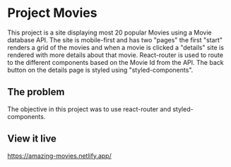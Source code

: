 # Project Movies

This project is a site displaying most 20 popular Movies using a Movie database API. The site is mobile-first and has two "pages" the first "start" renders a grid of the movies and when a movie is clicked a "details" site is rendered with more details about that movie. React-router is used to route to the different components based on the Movie Id from the API. The back button on the details page is styled using "styled-components".

## The problem

The objective in this project was to use react-router and styled-components.

## View it live

https://amazing-movies.netlify.app/
